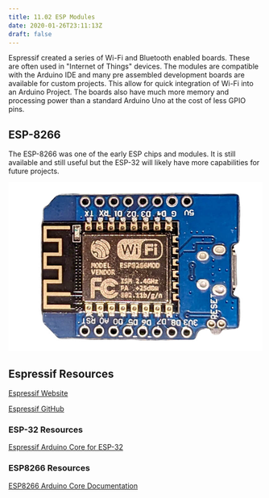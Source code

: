 ```yaml
---
title: 11.02 ESP Modules
date: 2020-01-26T23:11:13Z
draft: false
---
```


Espressif created a series of Wi-Fi and Bluetooth enabled boards. These are often used in "Internet of Things" devices. The modules are compatible with the Arduino IDE and many pre assembled development boards are available for custom projects. This allow for quick integration of Wi-Fi into an Arduino Project. The boards also have much more memory and processing power than a standard Arduino Uno at the cost of less GPIO pins.

## ESP-8266

The ESP-8266 was one of the early ESP chips and modules. It is still available and still useful but the ESP-32 will likely have more capabilities for future projects.

[![ESP-8266 Module Board](11-02-esp-modules/2023-esp8266-module-board.jpg)](11-02-esp-modules/2023-esp8266-module-board.jpg)

## Espressif Resources

[Espressif Website](https://www.espressif.com/en)

[Espressif GitHub](https://github.com/espressif/)

### ESP-32 Resources

[Espressif Arduino Core for ESP-32](https://github.com/espressif/arduino-esp32)

### ESP8266 Resources

[ESP8266 Arduino Core Documentation](https://arduino-esp8266.readthedocs.io/en/latest/index.html)
